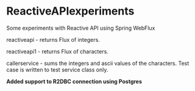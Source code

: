 # ReactiveAPIexperiments
Some experiments with Reactive API using Spring WebFlux

reactiveapi  - returns Flux of integers.

reactiveapi1 - returns Flux of characters.

callerservice  - sums the integers and ascii values of the characters.
Test case is written to test service class only.

**Added support to R2DBC connection using Postgres**
